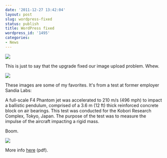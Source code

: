 ```yaml
---
date: '2011-12-27 13:42:04'
layout: post
slug: wordpress-fixed
status: publish
title: WordPress fixed
wordpress_id: '1495'
categories:
- News
---
```


[![](http://fnord.phfactor.net/wp-content/uploads/2011/12/f4_image1-450x350.jpg)](http://fnord.phfactor.net/wp-content/uploads/2011/12/f4_image1.jpg)

This is just to say that the upgrade fixed our image upload problem. Whew.

[![](http://fnord.phfactor.net/wp-content/uploads/2011/12/f4_image2-450x349.jpg)](http://fnord.phfactor.net/wp-content/uploads/2011/12/f4_image2.jpg)

These images are some of my favorites. It's from a test at former employer Sandia Labs:


> 
A full-scale F4 Phantom jet was accelerated to 210 m/s (496 mph) to impact a ballistic pendulum, comprised of a 3.6 m (12 ft) thick reinforced concrete block on air bearings. This test was conducted for the Kobori Research Complex, Tokyo, Japan. The purpose of the test was to measure the impulse of the aircraft impacting a rigid mass. 




Boom.

[![](http://fnord.phfactor.net/wp-content/uploads/2011/12/f4_image3-450x352.jpg)](http://fnord.phfactor.net/wp-content/uploads/2011/12/f4_image3.jpg)

More info [here](http://www.nrc.gov/reading-rm/doc-collections/nuregs/contract/cr6906/cr6906.pdf) (pdf).

